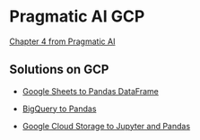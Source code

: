 # Pragmatic AI GCP

[Chapter 4 from Pragmatic AI](https://www.amazon.com/Pragmatic-AI-Introduction-Cloud-based-Learning/dp/0134863860)

## Solutions on GCP

* [Google Sheets to Pandas DataFrame](https://github.com/noahgift/pragmaticai-gcp/blob/master/notebooks/dataflow_sheets_to_pandas.ipynb)

* [BigQuery to Pandas](https://github.com/noahgift/pragmaticai-gcp/blob/master/notebooks/pragai-big-instance-BigQuery.ipynb)

* [Google Cloud Storage to Jupyter and Pandas](https://github.com/noahgift/pragmaticai-gcp/blob/master/notebooks/pragai-big-instance.ipynb)

